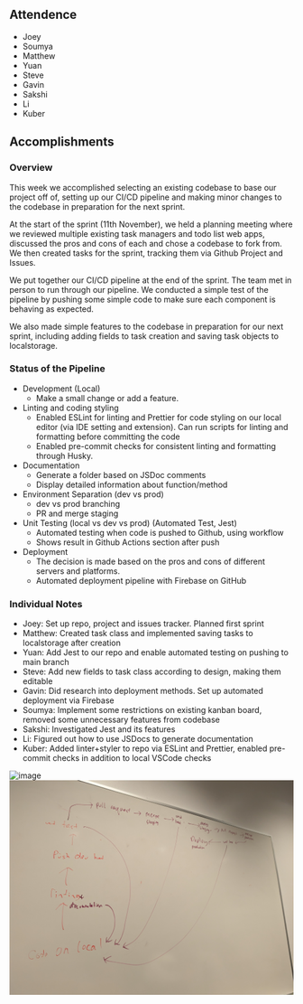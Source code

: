 ## Attendence

- Joey
- Soumya
- Matthew
- Yuan
- Steve
- Gavin
- Sakshi
- Li
- Kuber

## Accomplishments

### Overview
This week we accomplished selecting an existing codebase to base our project
off of, setting up our CI/CD pipeline and making minor changes to the codebase
in preparation for the next sprint.

At the start of the sprint (11th November), we held a planning meeting where
we reviewed multiple existing task managers and todo list web apps, discussed the
pros and cons of each and chose a codebase to fork from. We then created tasks for
the sprint, tracking them via Github Project and Issues.

We put together our CI/CD pipeline at the end of the sprint. The team met in person
to run through our pipeline. We conducted a simple test of the pipeline by pushing
some simple code to make sure each component is behaving as expected.

We also made simple features to the codebase in preparation for our next sprint,
including adding fields to task creation and saving task objects to localstorage.

### Status of the Pipeline 
- Development (Local)
    - Make a small change or add a feature. 
- Linting and coding styling
    - Enabled ESLint for linting and Prettier for code styling on our local editor (via IDE setting and extension). Can run scripts for linting and formatting before committing the code
    - Enabled pre-commit checks for consistent linting and formatting through Husky. 
- Documentation
    - Generate a folder based on JSDoc comments
    - Display detailed information about function/method
- Environment Separation (dev vs prod)
    - dev vs prod branching
    - PR and merge staging
- Unit Testing (local vs dev vs prod) (Automated Test, Jest)
    - Automated testing when code is pushed to Github, using workflow
    - Shows result in Github Actions section after push
- Deployment 
    - The decision is made based on the pros and cons of different servers and platforms.
    - Automated deployment pipeline with Firebase on GitHub

### Individual Notes

- Joey: Set up repo, project and issues tracker. Planned first sprint
- Matthew: Created task class and implemented saving tasks to localstorage after
creation
- Yuan: Add Jest to our repo and enable automated testing on pushing to main branch
- Steve: Add new fields to task class according to design, making them editable
- Gavin: Did research into deployment methods. Set up automated deployment via
Firebase
- Soumya: Implement some restrictions on existing kanban board, removed some
unnecessary features from codebase
- Sakshi: Investigated Jest and its features
- Li: Figured out how to use JSDocs to generate documentation
- Kuber: Added linter+styler to repo via ESLint and Prettier, enabled
pre-commit checks in addition to local VSCode checks

![image](misc/img1.jpg)
![image](misc/img2.jpg)

